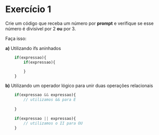 # Exercício 1

Crie um código que receba um número por **prompt** e verifique se esse número é divisível por 2 **ou** por 3.
    
Faça isso:
    
**a)** Utilizando ifs aninhados
```jsx
    if(expressao){
        if(expressao){

        }
    }
```
**b)** Utilizando um operador lógico para unir duas operações relacionais
```jsx
    if(expressao && expressao){
        // utilizamos && para E 
    
    }
    
    if(expressao || expressao){
        // utilizamos o II para OU
    }
```
